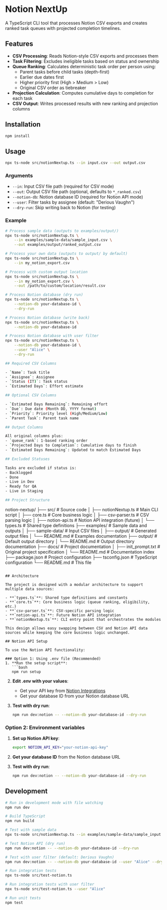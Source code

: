 # Notion NextUp

A TypeScript CLI tool that processes Notion CSV exports and creates ranked task queues with projected completion timelines.

## Features

- **CSV Processing**: Reads Notion-style CSV exports and processes them
- **Task Filtering**: Excludes ineligible tasks based on status and ownership
- **Queue Ranking**: Calculates deterministic task order per person using:
  - Parent tasks before child tasks (depth-first)
  - Earlier due dates first
  - Higher priority first (High > Medium > Low)
  - Original CSV order as tiebreaker
- **Projection Calculation**: Computes cumulative days to completion for each task
- **CSV Output**: Writes processed results with new ranking and projection columns

## Installation

```bash
npm install
```

## Usage

```bash
npx ts-node src/notionNextup.ts --in input.csv --out output.csv
```

### Arguments

- `--in`: Input CSV file path (required for CSV mode)
- `--out`: Output CSV file path (optional, defaults to `*_ranked.csv`)
- `--notion-db`: Notion database ID (required for Notion API mode)
- `--user`: Filter tasks by assignee (default: "Derious Vaughn")
- `--dry-run`: Skip writing back to Notion (for testing)

### Example

```bash
# Process sample data (outputs to examples/output/)
npx ts-node src/notionNextup.ts \
    --in examples/sample-data/sample_input.csv \
    --out examples/output/ranked_output.csv

# Process your own data (outputs to output/ by default)
npx ts-node src/notionNextup.ts \
    --in my_notion_export.csv

# Process with custom output location
npx ts-node src/notionNextup.ts \
    --in my_notion_export.csv \
    --out /path/to/custom/location/result.csv

# Process Notion database (dry run)
npx ts-node src/notionNextup.ts \
    --notion-db your-database-id \
    --dry-run

# Process Notion database (write back)
npx ts-node src/notionNextup.ts \
    --notion-db your-database-id

# Process Notion database with user filter
npx ts-node src/notionNextup.ts \
    --notion-db your-database-id \
    --user "Alice" \
    --dry-run

## Required CSV Columns

- `Name`: Task title
- `Assignee`: Assignee
- `Status (IT)`: Task status
- `Estimated Days`: Effort estimate

## Optional CSV Columns

- `Estimated Days Remaining`: Remaining effort
- `Due`: Due date (Month DD, YYYY format)
- `Priority`: Priority level (High/Medium/Low)
- `Parent Task`: Parent task name

## Output Columns

All original columns plus:
- `queue_rank`: 1-based ranking order
- `Projected Days to Completion`: Cumulative days to finish
- `Estimated Days Remaining`: Updated to match Estimated Days

## Excluded Statuses

Tasks are excluded if status is:
- Backlogged
- Done
- Live in Dev
- Ready for QA
- Live in Staging

## Project Structure

```
notion-nextup/
├── src/                    # Source code
│   ├── notionNextup.ts    # Main CLI script
│   ├── core.ts            # Core business logic
│   ├── csv-parser.ts      # CSV parsing logic
│   ├── notion-api.ts      # Notion API integration (future)
│   └── types.ts           # Shared type definitions
├── examples/               # Sample data and outputs
│   ├── sample-data/        # Input CSV files
│   ├── output/            # Generated output files
│   └── README.md          # Examples documentation
├── output/                 # Default output directory
│   └── README.md          # Output directory documentation
├── docs/                   # Project documentation
│   ├── init_prompt.txt    # Original project specification
│   └── README.md          # Documentation index
├── package.json           # Project configuration
├── tsconfig.json          # TypeScript configuration
└── README.md             # This file
```

## Architecture

The project is designed with a modular architecture to support multiple data sources:

- **`types.ts`**: Shared type definitions and constants
- **`core.ts`**: Core business logic (queue ranking, eligibility, etc.)
- **`csv-parser.ts`**: CSV-specific parsing logic
- **`notion-api.ts`**: Future Notion API integration
- **`notionNextup.ts`**: CLI entry point that orchestrates the modules

This design allows easy swapping between CSV and Notion API data sources while keeping the core business logic unchanged.

## Notion API Setup

To use the Notion API functionality:

### Option 1: Using .env file (Recommended)
1. **Run the setup script**:
   ```bash
   npm run setup
   ```

2. **Edit .env with your values**:
   - Get your API key from [Notion Integrations](https://www.notion.so/my-integrations)
   - Get your database ID from your Notion database URL

3. **Test with dry run**:
   ```bash
   npm run dev:notion -- --notion-db your-database-id --dry-run
   ```

### Option 2: Environment variables
1. **Set up Notion API key**:
   ```bash
   export NOTION_API_KEY="your-notion-api-key"
   ```

2. **Get your database ID** from the Notion database URL

3. **Test with dry run**:
   ```bash
   npm run dev:notion -- --notion-db your-database-id --dry-run
   ```

## Development

```bash
# Run in development mode with file watching
npm run dev

# Build TypeScript
npm run build

# Test with sample data
npx ts-node src/notionNextup.ts --in examples/sample-data/sample_input.csv

# Test Notion API (dry run)
npm run dev:notion -- --notion-db your-database-id --dry-run

# Test with user filter (default: Derious Vaughn)
npm run dev:notion -- --notion-db your-database-id --user "Alice" --dry-run

# Run integration tests
npx ts-node src/test-notion.ts

# Run integration tests with user filter
npx ts-node src/test-notion.ts --user "Alice"

# Run unit tests
npm test 